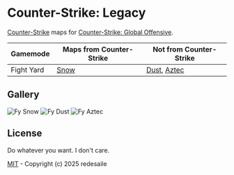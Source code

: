 # Counter-Strike: Legacy
[Counter-Strike](https://store.steampowered.com/app/10/CounterStrike) maps for [Counter-Strike: Global Offensive](https://en.wikipedia.org/wiki/Counter-Strike:_Global_Offensive).

Gamemode | Maps from Counter-Strike | Not from Counter-Strike
-------- | ------------------------ | -----------------------------------------
Fight Yard | [Snow](https://steamcommunity.com/sharedfiles/filedetails/?id=2878048817) | [Dust](https://steamcommunity.com/sharedfiles/filedetails/?id=2785424490), [Aztec](https://steamcommunity.com/sharedfiles/filedetails/?id=2785424875)

## Gallery
![Fy Snow](https://user-images.githubusercontent.com/90133781/188272331-20e11d43-75b7-48b3-8729-9f32b9248e34.png)
![Fy Dust](https://user-images.githubusercontent.com/90133781/188272329-f121bc98-cd39-4ab4-8b33-c042e1b94186.png)
![Fy Aztec](https://user-images.githubusercontent.com/90133781/188272327-62c0744d-5dea-4c44-87e7-ecf52e5ad458.png)

## License
Do whatever you want. I don't care.

[MIT](LICENSE) - Copyright (c) 2025 redesaile
